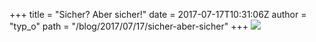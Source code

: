 +++
title = "Sicher? Aber sicher!"
date = 2017-07-17T10:31:06Z
author = "typ_o"
path = "/blog/2017/07/17/sicher-aber-sicher"
+++
[![](https://flipdot.org/blog/uploads/IMG_2372.serendipityThumb.JPG)](https://flipdot.org/blog/uploads/IMG_2372.JPG)
